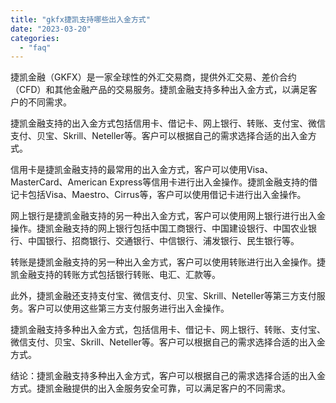 ```yaml
---
title: "gkfx捷凯支持哪些出入金方式"
date: "2023-03-20"
categories: 
  - "faq"
---
```


捷凯金融（GKFX）是一家全球性的外汇交易商，提供外汇交易、差价合约（CFD）和其他金融产品的交易服务。捷凯金融支持多种出入金方式，以满足客户的不同需求。

捷凯金融支持的出入金方式包括信用卡、借记卡、网上银行、转账、支付宝、微信支付、贝宝、Skrill、Neteller等。客户可以根据自己的需求选择合适的出入金方式。

信用卡是捷凯金融支持的最常用的出入金方式，客户可以使用Visa、MasterCard、American Express等信用卡进行出入金操作。捷凯金融支持的借记卡包括Visa、Maestro、Cirrus等，客户可以使用借记卡进行出入金操作。

网上银行是捷凯金融支持的另一种出入金方式，客户可以使用网上银行进行出入金操作。捷凯金融支持的网上银行包括中国工商银行、中国建设银行、中国农业银行、中国银行、招商银行、交通银行、中信银行、浦发银行、民生银行等。

转账是捷凯金融支持的另一种出入金方式，客户可以使用转账进行出入金操作。捷凯金融支持的转账方式包括银行转账、电汇、汇款等。

此外，捷凯金融还支持支付宝、微信支付、贝宝、Skrill、Neteller等第三方支付服务。客户可以使用这些第三方支付服务进行出入金操作。

捷凯金融支持多种出入金方式，包括信用卡、借记卡、网上银行、转账、支付宝、微信支付、贝宝、Skrill、Neteller等。客户可以根据自己的需求选择合适的出入金方式。

结论：捷凯金融支持多种出入金方式，客户可以根据自己的需求选择合适的出入金方式。捷凯金融提供的出入金服务安全可靠，可以满足客户的不同需求。
